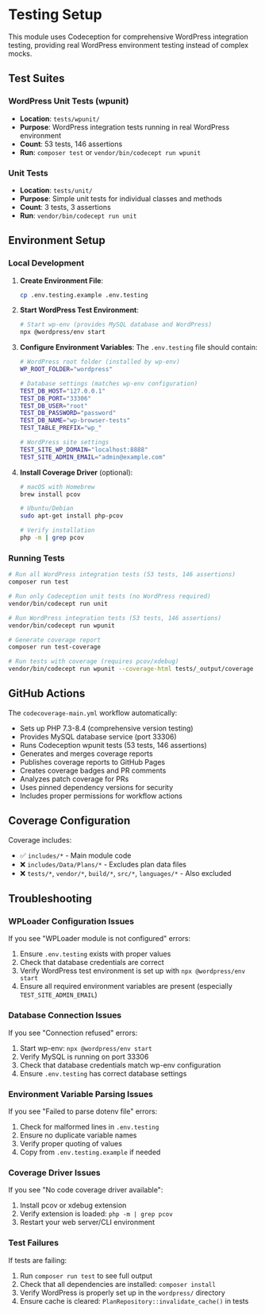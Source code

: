 # Testing Setup

This module uses Codeception for comprehensive WordPress integration testing, providing real WordPress environment testing instead of complex mocks.

## Test Suites

### WordPress Unit Tests (wpunit)
- **Location**: `tests/wpunit/`
- **Purpose**: WordPress integration tests running in real WordPress environment
- **Count**: 53 tests, 146 assertions
- **Run**: `composer test` or `vendor/bin/codecept run wpunit`

### Unit Tests
- **Location**: `tests/unit/`
- **Purpose**: Simple unit tests for individual classes and methods
- **Count**: 3 tests, 3 assertions
- **Run**: `vendor/bin/codecept run unit`

## Environment Setup

### Local Development

1. **Create Environment File**:
   ```bash
   cp .env.testing.example .env.testing
   ```

2. **Start WordPress Test Environment**:
   ```bash
   # Start wp-env (provides MySQL database and WordPress)
   npx @wordpress/env start
   ```

3. **Configure Environment Variables**:
   The `.env.testing` file should contain:
   ```bash
   # WordPress root folder (installed by wp-env)
   WP_ROOT_FOLDER="wordpress"
   
   # Database settings (matches wp-env configuration)
   TEST_DB_HOST="127.0.0.1"
   TEST_DB_PORT="33306"
   TEST_DB_USER="root"
   TEST_DB_PASSWORD="password"
   TEST_DB_NAME="wp-browser-tests"
   TEST_TABLE_PREFIX="wp_"
   
   # WordPress site settings
   TEST_SITE_WP_DOMAIN="localhost:8888"
   TEST_SITE_ADMIN_EMAIL="admin@example.com"
   ```

4. **Install Coverage Driver** (optional):
   ```bash
   # macOS with Homebrew
   brew install pcov
   
   # Ubuntu/Debian
   sudo apt-get install php-pcov
   
   # Verify installation
   php -m | grep pcov
   ```

### Running Tests

```bash
# Run all WordPress integration tests (53 tests, 146 assertions)
composer run test

# Run only Codeception unit tests (no WordPress required)
vendor/bin/codecept run unit

# Run WordPress integration tests (53 tests, 146 assertions)
vendor/bin/codecept run wpunit

# Generate coverage report
composer run test-coverage

# Run tests with coverage (requires pcov/xdebug)
vendor/bin/codecept run wpunit --coverage-html tests/_output/coverage
```

## GitHub Actions

The `codecoverage-main.yml` workflow automatically:
- Sets up PHP 7.3-8.4 (comprehensive version testing)
- Provides MySQL database service (port 33306)
- Runs Codeception wpunit tests (53 tests, 146 assertions)
- Generates and merges coverage reports
- Publishes coverage reports to GitHub Pages
- Creates coverage badges and PR comments
- Analyzes patch coverage for PRs
- Uses pinned dependency versions for security
- Includes proper permissions for workflow actions

## Coverage Configuration

Coverage includes:
- ✅ `includes/*` - Main module code
- ❌ `includes/Data/Plans/*` - Excludes plan data files
- ❌ `tests/*`, `vendor/*`, `build/*`, `src/*`, `languages/*` - Also excluded

## Troubleshooting

### WPLoader Configuration Issues
If you see "WPLoader module is not configured" errors:
1. Ensure `.env.testing` exists with proper values
2. Check that database credentials are correct
3. Verify WordPress test environment is set up with `npx @wordpress/env start`
4. Ensure all required environment variables are present (especially `TEST_SITE_ADMIN_EMAIL`)

### Database Connection Issues
If you see "Connection refused" errors:
1. Start wp-env: `npx @wordpress/env start`
2. Verify MySQL is running on port 33306
3. Check that database credentials match wp-env configuration
4. Ensure `.env.testing` has correct database settings

### Environment Variable Parsing Issues
If you see "Failed to parse dotenv file" errors:
1. Check for malformed lines in `.env.testing`
2. Ensure no duplicate variable names
3. Verify proper quoting of values
4. Copy from `.env.testing.example` if needed

### Coverage Driver Issues
If you see "No code coverage driver available":
1. Install pcov or xdebug extension
2. Verify extension is loaded: `php -m | grep pcov`
3. Restart your web server/CLI environment

### Test Failures
If tests are failing:
1. Run `composer run test` to see full output
2. Check that all dependencies are installed: `composer install`
3. Verify WordPress is properly set up in the `wordpress/` directory
4. Ensure cache is cleared: `PlanRepository::invalidate_cache()` in tests
